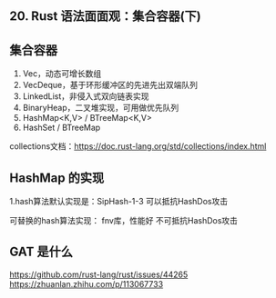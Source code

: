 ## 20. Rust 语法面面观：集合容器(下)

## 集合容器

1. Vec<T>，动态可增长数组
2. VecDeque<T>，基于环形缓冲区的先进先出双端队列
3. LinkedList<T>，非侵入式双向链表实现
4. BinaryHeap<T>，二叉堆实现，可用做优先队列
5. HashMap<K,V> / BTreeMap<K,V>
6. HashSet<T> / BTreeMap<T>


collections文档：https://doc.rust-lang.org/std/collections/index.html


## HashMap 的实现

1.hash算法默认实现是：SipHash-1-3  可以抵抗HashDos攻击

可替换的hash算法实现： fnv库，性能好  不可抵抗HashDos攻击

## GAT 是什么 

https://github.com/rust-lang/rust/issues/44265
https://zhuanlan.zhihu.com/p/113067733


